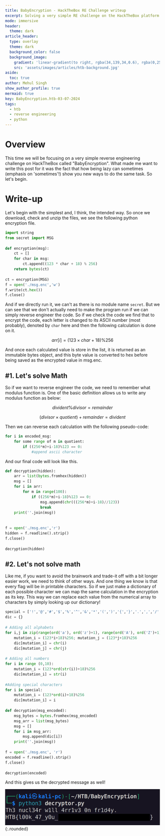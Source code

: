 ```yaml
---
title: BabyEncryption - HackTheBox RE Challenge writeup
excerpt: Solving a very simple RE challenge on the HackTheBox platform. Could we reverse engineer without actually reverse engineering a code?
mode: immersive
header:
  theme: dark
article_header:
  type: overlay
  theme: dark
  background_color: false
  background_image: 
    gradient: 'linear-gradient(to right, rgba(34,139,34,0.6), rgba(0,255,0,0.6))'
    src: 'assets/images/articles/htb-background.jpg'
aside:
  toc: true
author: Mehul Singh
show_author_profile: true
mermaid: true
key: BabyEncryption.htb-03-07-2024
tags: 
  - htb 
  - reverse engineering
  - python
---
```


# Overview

This time we will be focusing on a very simple reverse engineering challenge on HackTheBox called "BabyEncryption". What made me want to write this post for it was the fact that how being lazy can sometimes (emphasis on 'sometimes'!) show you new ways to do the same task. So let's begin.

# Write-up

Let's begin with the simplest and, I think, the intended way. So once we download, check and unzip the files, we see the following python encryption file.
```python
import string
from secret import MSG

def encryption(msg):
    ct = []
    for char in msg:
        ct.append((123 * char + 18) % 256)
    return bytes(ct)

ct = encryption(MSG)
f = open('./msg.enc','w')
f.write(ct.hex())
f.close()
```
And if we directly run it, we can't as there is no module name `secret`. But we can see that we don't actually need to make the program run if we can simply reverse engineer the code. So if we check the code we find that to encrypt the code, each letter is changed to its ASCII number (most probably), denoted by `char` here  and then the following calculation is done on it.

$$arr[i]=(123 \times char+18) \% 256$$

And once each calculated value is store in the list, it is returned as an immutable bytes object, and this byte value is converted to hex before being saved as the encrypted value in msg.enc.

## #1. Let's solve Math

So if we want to reverse engineer the code, we need to remember what modulus function is. One of the basic definition allows us to write any modulus function as below:

$$divident \% divisor = remainder$$

$$(divisor \times quotient)+remainder=divident$$

Then we can reverse each calculation with the following pseudo-code:

```python
for i in encoded_msg:
    for some range of m in quotient:
        if ((256*m)+i-18)%123 == 0:
            #append ascii character
```

And our final code will look like this.

```python
def decryption(hidden):
    arr = list(bytes.fromhex(hidden))
    msg = []
    for i in arr:
        for m in range(100):
            if ((256*m)+i-18)%123 == 0:
                msg.append(chr(((256*m)+i-18)//123))
                break
    print(''.join(msg))


f = open('./msg.enc','r')
hidden = f.readline().strip()
f.close()

decryption(hidden)
```

## #2. Let's not solve math 

Like me, if you want to avoid the brainwork and trade-it off with a bit longer easier work, we need to think of other ways. And one thing we know is that every flag will be in printable characters. So if we just make a dictionary of each possible character we can map the same calculation in the encryption as its key. This way we can replace each value from the numerical array to characters by simply looking up our dictionary!

```python
special = ['!','@','#','$','%','^','&','*','(',')','{','}','.',',','/','\\',' ','_','\n']
dic = {}

# Adding all alphabets
for i,j in zip(range(ord('a'), ord('z')+1), range(ord('A'), ord('Z')+1)):
    mutation_i = (123*i+18)%256; mutation_j = (123*j+18)%256
    dic[mutation_i] = chr(i)
    dic[mutation_j] = chr(j)

# Adding all numbers
for i in range (0,10):
    mutation_i = (123*ord(str(i))+18)%256
    dic[mutation_i] = str(i)

#Adding special characters
for i in special:
    mutation_i = (123*ord(i)+18)%256
    dic[mutation_i] = i

def decryption(msg_encoded):
    msg_bytes = bytes.fromhex(msg_encoded)
    msg_arr = list(msg_bytes)
    msg = []
    for i in msg_arr:
        msg.append(dic[i])
    print(''.join(msg))

f = open('./msg.enc', 'r')
encoded = f.readline().strip()
f.close()

decryption(encoded)
```

And this gives us the decrypted message as well!

![Image](/assets/images/articles/bb.png){:.rounded}
